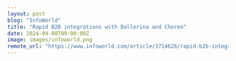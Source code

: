 ```yaml
---
layout: post
blog: "InfoWorld"
title: "Rapid B2B integrations with Ballerina and Choreo"
date: 2024-04-08T09:00:00Z
image: images/infoworld.png
remote_url: "https://www.infoworld.com/article/3714626/rapid-b2b-integrations-with-ballerina-and-choreo.html#tk.rss_applicationdevelopment"
---
```

